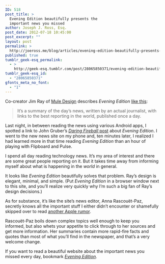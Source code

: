 ```yaml
---
ID: 518
post_title: >
  Evening Edition beautifully presents the
  important news you missed
author: Joseph J. Ross, Esq.
post_date: 2012-07-18 10:45:00
post_excerpt: ""
layout: post
permalink: >
  http://joeross.me/blog/articles/evening-edition-beautifully-presents-the-important/
published: true
tumblr_geek-esq_permalink:
  - >
    http://geek-esq.tumblr.com/post/28065850371/evening-edition-beautifully-presents-the-important
tumblr_geek-esq_id:
  - "28065850371"
gfonts_meta_no_font:
  - "1"
---
```

<p>Co-creator Jim Ray of <a href="http://www.muledesign.com/" target="_blank">Mule Design</a> describes <em>Evening Edition</em> <a href="http://weblog.muledesign.com/2012/07/evening_edition.php" target="_blank">like this</a>:</p>

<blockquote>
  <p>It&#8217;s a summary of the day&#8217;s news, written by an actual journalist, with links to the best reporting in the world, published once a day.</p>
</blockquote>

<p>Last night, in between reading the news using various Android apps, I spotted a link to John Gruber&#8217;s <a href="http://daringfireball.net/linked/2012/07/16/evening-edition" target="_blank"><em>Daring Fireball</em> post</a> about <em>Evening Edition</em>. I went to the new news site on my phone and, ten minutes later, I realized I had learned more in that time reading <em>Evening Edition</em> than an hour of playing with Flipboard and Pulse.</p>

<p><!-- more --></p>

<p>I spend all day reading technology news. It&#8217;s my area of interest and there are some great people reporting on it. But it takes time away from informing myself about what is happening in the <em>world</em> in general.</p>

<p>It looks like <em>Evening Edition</em> beautifully solves that problem. Ray&#8217;s design is elegant, minimal, and simple. (Put <em>Evening Edition</em> in a browser window next to this site, and you&#8217;ll realize very quickly why I&#8217;m such a big fan of Ray&#8217;s design decisions.)</p>

<p>As for substance, it&#8217;s like the site&#8217;s news editor, Anna Rascouët-Paz, secretly knows all the important stuff I either didn&#8217;t encounter or shamefully skipped over to read <a href="http://www.nytimes.com/2012/07/16/technology/apple-may-meet-tablet-competition-with-smaller-ipad.html?_r=1" target="_blank">another Apple rumor</a>.</p>

<p>Rascouët-Paz boils down complex topics well enough to keep you informed, but also whets your appetite to click through to her sources and get more information. Her summaries contain more rapid-fire facts and quotes than most of what you&#8217;ll find in the newspaper, and that&#8217;s a very welcome change.</p>

<p>If you want to read a beautiful website about the important news you missed every day, bookmark <a href="http://www.evening-edition.com" target="_blank"><em>Evening Edition</em></a>.</p>